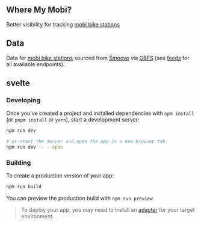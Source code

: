 ## Where My Mobi?

Better visibility for tracking [mobi bike stations](https://wheremymobi.com/)

## Data

Data for [mobi bike stations](https://www.mobibikes.ca/en#the-map) sourced from [Smoove](https://vancouver-gbfs.smoove.pro/gbfs/2/en/station_status.json) via [GBFS](https://github.com/MobilityData/gbfs) (see [feeds](https://vancouver-gbfs.smoove.pro/gbfs/2/gbfs.json) for all available endpoints).

## svelte

### Developing

Once you've created a project and installed dependencies with `npm install` (or `pnpm install` or `yarn`), start a development server:

```bash
npm run dev

# or start the server and open the app in a new browser tab
npm run dev -- --open
```

### Building

To create a production version of your app:

```bash
npm run build
```

You can preview the production build with `npm run preview`.

> To deploy your app, you may need to install an [adapter](https://kit.svelte.dev/docs/adapters) for your target environment.
